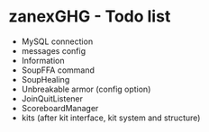# zanexGHG - Todo list #

- MySQL connection
- messages config
- Information
- SoupFFA command
- SoupHealing
- Unbreakable armor (config option)
- JoinQuitListener
- ScoreboardManager
- kits (after kit interface, kit system and structure)